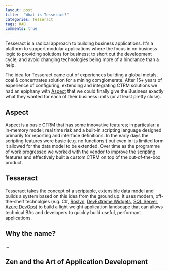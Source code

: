 ```yaml
---
layout: post
title:  "What is Tesseract?"
categories: Tesseract
tags: RAD 
comments: true
---
```


Tesseract is a radical approach to building business applications. It's a platform to support modular applications where the focus in on business logic to providing solutions for business; to short cut the development cycle; and avoid changing technologies being more of a hindrance than a help.

The idea for Tesseract came out of experiences building a global metals, coal & concentrates solution for a mining comglomerate. After 15+ years of experience of configuring, extending and integrating CTRM solutions we had an epiphany with [Aspect] that we could finally give the Business exactly what they wanted for each of their business units (or at least pretty close).

## Aspect

Aspect is a basic CTRM that has some innovative features; in particular: a in-memory model; real time risk and a built-in scripting language designed primarily for reporting and interface definitions. In the early days the scripting features were basic (e.g. no functions!) but even in its limited form it allowed for the data model to be extended. Over time as the programme of work progressed we worked with the vendor to improve the scripting features and effectively built a custom CTRM on top of the out-of-the-box product.

## Tesseract

Tesseract takes the concept of a scriptable, extensible data model and builds a system based on this idea from the ground up. It uses modern, off-the-shelf technolgies (e.g. C#, [Roslyn], [DevExtreme Widgets], [SQL Server], [Azure DevOps]) to build a light weight application landscape that can allows technical BAs and developers to quickly build useful, performant applications.

## Why the name?

...

## Zen and the Art of Application Development



[Aspect]: http://foo
[Roslyn]: http://foo
[Azure DevOps]: http://foo
[DevExtreme Widgets]: http://foo
[SQL Server]: http://foo
